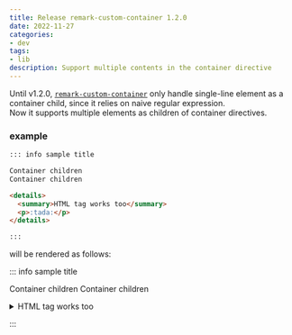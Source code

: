 ```yaml
---
title: Release remark-custom-container 1.2.0
date: 2022-11-27
categories:
- dev
tags:
- lib
description: Support multiple contents in the container directive
---
```


Until v1.2.0, [`remark-custom-container`][repo] only handle single-line element as a container child, since it relies on naive regular expression.  
Now it supports multiple elements as children of container directives.

### example

```markdown
::: info sample title

Container children
Container children

<details>
  <summary>HTML tag works too</summary>
  <p>:tada:</p>
</details>

:::
```

will be rendered as follows:

::: info sample title

Container children
Container children

<details>
  <summary>HTML tag works too</summary>
  <p>🎉</p>
</details>

:::

[repo]: https://github.com/koka831/remark-custom-container
